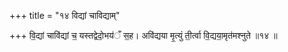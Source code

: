 +++
title = "१४ विद्यां चाविद्याम्"

+++
वि॒द्यां चावि॑द्यां च॒ यस्तद्वेदो॒भय॑ँ स॒ह। अवि॑द्यया मृ॒त्युं ती॒र्त्वा वि॒द्यया॒मृत॑मश्नुते ॥१४ ॥
